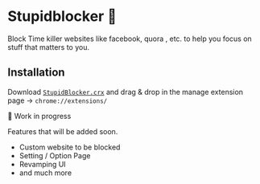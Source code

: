 # Stupidblocker :no_entry_sign: 

Block Time killer websites like facebook, quora , etc. to help you focus on stuff that matters to you.

## Installation

Download [```StupidBlocker.crx```](http://dvlpr.in/stupidblocker.html)  and drag & drop in the manage extension page → ```chrome://extensions/```

:construction: Work in progress

Features that will be added soon.

* Custom website to be blocked
* Setting / Option Page
* Revamping UI
* and much more
